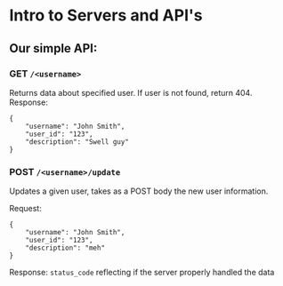 # Intro to Servers and API's

## Our simple API:

### GET `/<username>`

Returns data about specified user. If user is not found, return 404.
Response:
```
{
    "username": "John Smith",
    "user_id": "123",
    "description": "Swell guy"
}
```

### POST `/<username>/update`
Updates a given user, takes as a POST body the new user information.

Request:
```
{
    "username": "John Smith",
    "user_id": "123",
    "description": "meh"
}
```
Response:
`status_code` reflecting if the server properly handled the data